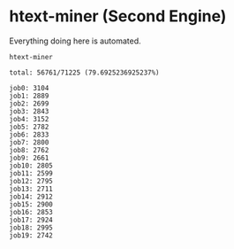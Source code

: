 # htext-miner (Second Engine)

Everything doing here is automated.

```
htext-miner

total: 56761/71225 (79.6925236925237%)

job0: 3104
job1: 2889
job2: 2699
job3: 2843
job4: 3152
job5: 2782
job6: 2833
job7: 2800
job8: 2762
job9: 2661
job10: 2805
job11: 2599
job12: 2795
job13: 2711
job14: 2912
job15: 2900
job16: 2853
job17: 2924
job18: 2995
job19: 2742
```